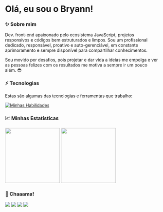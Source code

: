 # Olá, eu sou o Bryann!


### ✨ Sobre mim
Dev. front-end apaixonado pelo ecosistema JavaScript, projetos responsivos e códigos bem estruturados e limpos. Sou um profissional dedicado, responsável, proativo e auto-gerenciável, em constante aprimoramento e sempre disponível para compartilhar conhecimentos.

Sou movido por desafios, pois projetar e dar vida a ideias me empolga e ver as pessoas felizes com os resultados me motiva a sempre ir um pouco além. 😎


### ⚡ Tecnologias
Estas são algumas das tecnologias e ferramentas que trabalho:

[![Minhas Habilidades](https://skillicons.dev/icons?i=js,ts,react,html,css,sass,styledcomponents,git,github,firebase,jquery,bootstrap)](https://skillicons.dev)


### 📈 Minhas Estatísticas
<div>
    <img height="180em" src="https://github-readme-stats.vercel.app/api?username=iBryann&show_icons=true&theme=dracula&include_all_commits=true&count_private=true"/>
    <img height="180em" src="https://github-readme-stats.vercel.app/api/top-langs/?username=iBryann&layout=compact&langs_count=7&theme=dracula"/>
</div>


### 💬 Chaaama!
<div> 
    <a href="https://www.linkedin.com/in/ibryann" target="_blank"><img src="https://img.shields.io/badge/-LinkedIn-%230077B5?style=for-the-badge&logo=linkedin&logoColor=white"></a> 
    <a href="https://www.instagram.com/bryann.enrique" target="_blank"><img src="https://img.shields.io/badge/-Instagram-%23E4405F?style=for-the-badge&logo=instagram&logoColor=white"></a>
    <a href="https://discordapp.com/users/279304142378500097" target="_blank"><img src="https://img.shields.io/badge/Discord-7289DA?style=for-the-badge&logo=discord&logoColor=white"></a> 
    <a href="mailto:bryann.enrique@gmail.com"><img src="https://img.shields.io/badge/-Gmail-%23333?style=for-the-badge&logo=gmail&logoColor=white" target="_blank"></a>
</div>
